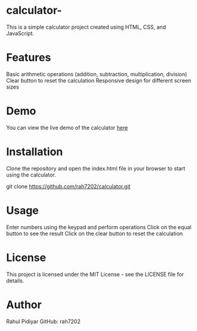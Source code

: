 # calculator-

This is a simple calculator project created using HTML, CSS, and JavaScript.

# Features
Basic arithmetic operations (addition, subtraction, multiplication, division)
Clear button to reset the calculation
Responsive design for different screen sizes

# Demo
You can view the live demo of the calculator [here](https://rah7202.github.io/calculator-/)

# Installation
Clone the repository and open the index.html file in your browser to start using the calculator.

git clone https://github.com/rah7202/calculator.git

# Usage
Enter numbers using the keypad and perform operations
Click on the equal button to see the result
Click on the clear button to reset the calculation

# License
This project is licensed under the MIT License - see the LICENSE file for details.

# Author
Rahul Pidiyar
GitHub: rah7202
